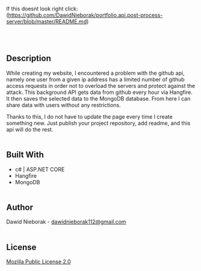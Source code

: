 If this doesnt look right click: (https://github.com/DawidNieborak/portfolio.api.post-process-server/blob/master/README.md)
<div id="top"></div>
<br/><br/>

## Description

While creating my website, I encountered a problem with the github api, namely one user from a given ip address has a limited number of github access requests in order not to overload the servers and protect against the attack. This background API gets data from github every hour via Hangfire. It then saves the selected data to the MongoDB database. From here I can share data with users without any restrictions. 

Thanks to this, I do not have to update the page every time I create something new. Just publish your project repository, add readme, and this api will do the rest.
<br/><br/>
## Built With

-   c# | ASP.NET CORE
-   Hangfire
-   MongoDB
<br/><br/>
## Author

Dawid Nieborak - dawidnieborak112@gmail.com
<br/><br/>
## License

[Mozilla Public License 2.0](https://choosealicense.com/licenses/mpl-2.0/)
